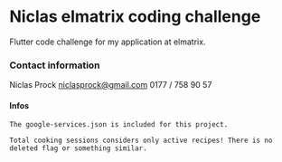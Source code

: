 # Niclas elmatrix coding challenge

Flutter code challenge for my application at elmatrix.

### Contact information 
Niclas Prock
niclasprock@gmail.com
0177 / 758 90 57

#### Infos
    The google-services.json is included for this project.

    Total cooking sessions considers only active recipes! There is no deleted flag or something similar.
